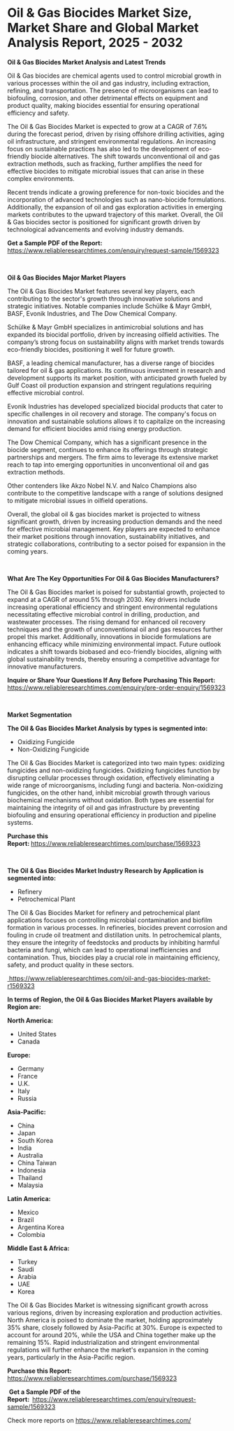 <p><h1>Oil & Gas Biocides Market Size, Market Share and Global Market Analysis Report, 2025 - 2032</h1></p><p><strong>Oil & Gas Biocides Market Analysis and Latest Trends</strong></p>
<p><p>Oil & Gas biocides are chemical agents used to control microbial growth in various processes within the oil and gas industry, including extraction, refining, and transportation. The presence of microorganisms can lead to biofouling, corrosion, and other detrimental effects on equipment and product quality, making biocides essential for ensuring operational efficiency and safety.</p><p>The Oil & Gas Biocides Market is expected to grow at a CAGR of 7.6% during the forecast period, driven by rising offshore drilling activities, aging oil infrastructure, and stringent environmental regulations. An increasing focus on sustainable practices has also led to the development of eco-friendly biocide alternatives. The shift towards unconventional oil and gas extraction methods, such as fracking, further amplifies the need for effective biocides to mitigate microbial issues that can arise in these complex environments.</p><p>Recent trends indicate a growing preference for non-toxic biocides and the incorporation of advanced technologies such as nano-biocide formulations. Additionally, the expansion of oil and gas exploration activities in emerging markets contributes to the upward trajectory of this market. Overall, the Oil & Gas biocides sector is positioned for significant growth driven by technological advancements and evolving industry demands.</p></p>
<p><strong>Get a Sample PDF of the Report:&nbsp;</strong> <a href="https://www.reliableresearchtimes.com/enquiry/request-sample/1569323?utm_campaign=3355&utm_medium=2&utm_source=Github&utm_content=ia&utm_term=25032025&utm_id=oil-gas-biocides">https://www.reliableresearchtimes.com/enquiry/request-sample/1569323</a></p>
<p>&nbsp;</p>
<p><strong>Oil & Gas Biocides Major Market Players</strong></p>
<p><p>The Oil & Gas Biocides Market features several key players, each contributing to the sector's growth through innovative solutions and strategic initiatives. Notable companies include Schülke & Mayr GmbH, BASF, Evonik Industries, and The Dow Chemical Company. </p><p>Schülke & Mayr GmbH specializes in antimicrobial solutions and has expanded its biocidal portfolio, driven by increasing oilfield activities. The company’s strong focus on sustainability aligns with market trends towards eco-friendly biocides, positioning it well for future growth.</p><p>BASF, a leading chemical manufacturer, has a diverse range of biocides tailored for oil & gas applications. Its continuous investment in research and development supports its market position, with anticipated growth fueled by Gulf Coast oil production expansion and stringent regulations requiring effective microbial control.</p><p>Evonik Industries has developed specialized biocidal products that cater to specific challenges in oil recovery and storage. The company's focus on innovation and sustainable solutions allows it to capitalize on the increasing demand for efficient biocides amid rising energy production.</p><p>The Dow Chemical Company, which has a significant presence in the biocide segment, continues to enhance its offerings through strategic partnerships and mergers. The firm aims to leverage its extensive market reach to tap into emerging opportunities in unconventional oil and gas extraction methods.</p><p>Other contenders like Akzo Nobel N.V. and Nalco Champions also contribute to the competitive landscape with a range of solutions designed to mitigate microbial issues in oilfield operations.</p><p>Overall, the global oil & gas biocides market is projected to witness significant growth, driven by increasing production demands and the need for effective microbial management. Key players are expected to enhance their market positions through innovation, sustainability initiatives, and strategic collaborations, contributing to a sector poised for expansion in the coming years.</p></p>
<p>&nbsp;</p>
<p><strong>What Are The Key Opportunities For Oil & Gas Biocides Manufacturers?</strong></p>
<p><p>The Oil & Gas Biocides market is poised for substantial growth, projected to expand at a CAGR of around 5% through 2030. Key drivers include increasing operational efficiency and stringent environmental regulations necessitating effective microbial control in drilling, production, and wastewater processes. The rising demand for enhanced oil recovery techniques and the growth of unconventional oil and gas resources further propel this market. Additionally, innovations in biocide formulations are enhancing efficacy while minimizing environmental impact. Future outlook indicates a shift towards biobased and eco-friendly biocides, aligning with global sustainability trends, thereby ensuring a competitive advantage for innovative manufacturers.</p></p>
<p><strong>Inquire or Share Your Questions If Any Before Purchasing This Report:</strong> <a href="https://www.reliableresearchtimes.com/enquiry/pre-order-enquiry/1569323?utm_campaign=3355&utm_medium=2&utm_source=Github&utm_content=ia&utm_term=25032025&utm_id=oil-gas-biocides">https://www.reliableresearchtimes.com/enquiry/pre-order-enquiry/1569323</a></p>
<p>&nbsp;</p>
<p><strong>Market Segmentation</strong></p>
<p><strong>The Oil & Gas Biocides Market Analysis by types is segmented into:</strong></p>
<p><ul><li>Oxidizing Fungicide</li><li>Non-Oxidizing Fungicide</li></ul></p>
<p><p>The Oil & Gas Biocides Market is categorized into two main types: oxidizing fungicides and non-oxidizing fungicides. Oxidizing fungicides function by disrupting cellular processes through oxidation, effectively eliminating a wide range of microorganisms, including fungi and bacteria. Non-oxidizing fungicides, on the other hand, inhibit microbial growth through various biochemical mechanisms without oxidation. Both types are essential for maintaining the integrity of oil and gas infrastructure by preventing biofouling and ensuring operational efficiency in production and pipeline systems.</p></p>
<p><strong>Purchase this Report:&nbsp;</strong><a href="https://www.reliableresearchtimes.com/purchase/1569323?utm_campaign=3355&utm_medium=2&utm_source=Github&utm_content=ia&utm_term=25032025&utm_id=oil-gas-biocides">https://www.reliableresearchtimes.com/purchase/1569323</a></p>
<p>&nbsp;</p>
<p><strong>The Oil & Gas Biocides Market Industry Research by Application is segmented into:</strong></p>
<p><ul><li>Refinery</li><li>Petrochemical Plant</li></ul></p>
<p><p>The Oil & Gas Biocides Market for refinery and petrochemical plant applications focuses on controlling microbial contamination and biofilm formation in various processes. In refineries, biocides prevent corrosion and fouling in crude oil treatment and distillation units. In petrochemical plants, they ensure the integrity of feedstocks and products by inhibiting harmful bacteria and fungi, which can lead to operational inefficiencies and contamination. Thus, biocides play a crucial role in maintaining efficiency, safety, and product quality in these sectors.</p></p>
<p><a href="https://www.reliableresearchtimes.com/oil-and-gas-biocides-market-r1569323?utm_campaign=3355&utm_medium=2&utm_source=Github&utm_content=ia&utm_term=25032025&utm_id=oil-gas-biocides">&nbsp;https://www.reliableresearchtimes.com/oil-and-gas-biocides-market-r1569323</a></p>
<p><strong>In terms of Region, the Oil & Gas Biocides Market Players available by Region are:</strong></p>
<p>
    <p> <strong> North America: </strong>
        <ul>
            <li>United States</li>
            <li>Canada</li>
        </ul>
        </p> 
    <p> <strong> Europe: </strong>
        <ul>
            <li>Germany</li>
            <li>France</li>
            <li>U.K.</li>
            <li>Italy</li>
            <li>Russia</li>
        </ul>
        </p> 
    <p> <strong> Asia-Pacific: </strong>
        <ul>
            <li>China</li>
            <li>Japan</li>
            <li>South Korea</li>
            <li>India</li>
            <li>Australia</li>
            <li>China Taiwan</li>
            <li>Indonesia</li>
            <li>Thailand</li>
            <li>Malaysia</li>
        </ul>
        </p> 
    <p> <strong> Latin America: </strong>
        <ul>
            <li>Mexico</li>
            <li>Brazil</li>
            <li>Argentina Korea</li>
            <li>Colombia</li>
        </ul>
        </p> 
    <p> <strong> Middle East & Africa: </strong>
        <ul>
            <li>Turkey</li>
            <li>Saudi</li>
            <li>Arabia</li>
            <li>UAE</li>
            <li>Korea</li>
        </ul>
    </p>
    </p>
<p><p>The Oil & Gas Biocides Market is witnessing significant growth across various regions, driven by increasing exploration and production activities. North America is poised to dominate the market, holding approximately 35% share, closely followed by Asia-Pacific at 30%. Europe is expected to account for around 20%, while the USA and China together make up the remaining 15%. Rapid industrialization and stringent environmental regulations will further enhance the market's expansion in the coming years, particularly in the Asia-Pacific region.</p></p>
<p><strong>Purchase this Report: </strong><a href="https://www.reliableresearchtimes.com/purchase/1569323?utm_campaign=3355&utm_medium=2&utm_source=Github&utm_content=ia&utm_term=25032025&utm_id=oil-gas-biocides">https://www.reliableresearchtimes.com/purchase/1569323</a></p>
<p>&nbsp;<strong>Get a Sample PDF of the Report:&nbsp;&nbsp;</strong><a href="https://www.reliableresearchtimes.com/enquiry/request-sample/1569323?utm_campaign=3355&utm_medium=2&utm_source=Github&utm_content=ia&utm_term=25032025&utm_id=oil-gas-biocides">https://www.reliableresearchtimes.com/enquiry/request-sample/1569323</a></p>
<p><strong></strong></p>
<p>Check more reports on <a href="https://www.reliableresearchtimes.com/?utm_campaign=3355&utm_medium=2&utm_source=Github&utm_content=ia&utm_term=25032025&utm_id=oil-gas-biocides">https://www.reliableresearchtimes.com/</a></p>